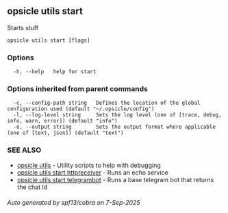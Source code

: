 ## opsicle utils start

Starts stuff

```
opsicle utils start [flags]
```

### Options

```
  -h, --help   help for start
```

### Options inherited from parent commands

```
  -c, --config-path string   Defines the location of the global configuration used (default "~/.opsicle/config")
  -l, --log-level string     Sets the log level (one of [trace, debug, info, warn, error]) (default "info")
  -o, --output string        Sets the output format where applicable (one of [text, json]) (default "text")
```

### SEE ALSO

* [opsicle utils](cli/opsicle_utils.md)	 - Utility scripts to help with debugging
* [opsicle utils start httpreceiver](cli/opsicle_utils_start_httpreceiver.md)	 - Runs an echo service
* [opsicle utils start telegrambot](cli/opsicle_utils_start_telegrambot.md)	 - Runs a base telegram bot that returns the chat Id

###### Auto generated by spf13/cobra on 7-Sep-2025
